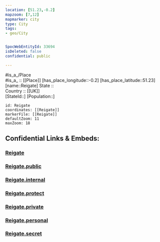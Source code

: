 ```yaml
---
location: [51.23,-0.2] 
mapzoom: [7,12] 
mapmarker: city 
type: City
tags:
- geo/City


SpocWebEntityId: 33694
isDeleted: false
confidential: public

---
```

#is_a_/Place  
#is_a_ :: [[Place]] 
[has_place_longitude::-0.2] 
[has_place_latitude::51.23] 
[name::Reigate] 
State ::  
Country :: [[UK]]  
[StateId::] 
[Population::] 



```leaflet
id: Reigate
coordinates: [[Reigate]] 
markerFile: [[Reigate]] 
defaultZoom: 11 
maxZoom: 18
```


## Confidential Links & Embeds: 

### [Reigate](/_Standards/Earth/Continent/Europe/Europe~North/UK/England/Regions~England/South_East_England/Surrey,County/cities~Surrey/ReigateandBanstead/cities~ReigateandBanstead/Reigate.md) 

### [Reigate.public](/_public/Earth/Continent/Europe/Europe~North/UK/England/Regions~England/South_East_England/Surrey,County/cities~Surrey/ReigateandBanstead/cities~ReigateandBanstead/Reigate.public.md) 

### [Reigate.internal](/_internal/Earth/Continent/Europe/Europe~North/UK/England/Regions~England/South_East_England/Surrey,County/cities~Surrey/ReigateandBanstead/cities~ReigateandBanstead/Reigate.internal.md) 

### [Reigate.protect](/_protect/Earth/Continent/Europe/Europe~North/UK/England/Regions~England/South_East_England/Surrey,County/cities~Surrey/ReigateandBanstead/cities~ReigateandBanstead/Reigate.protect.md) 

### [Reigate.private](/_private/Earth/Continent/Europe/Europe~North/UK/England/Regions~England/South_East_England/Surrey,County/cities~Surrey/ReigateandBanstead/cities~ReigateandBanstead/Reigate.private.md) 

### [Reigate.personal](/_personal/Earth/Continent/Europe/Europe~North/UK/England/Regions~England/South_East_England/Surrey,County/cities~Surrey/ReigateandBanstead/cities~ReigateandBanstead/Reigate.personal.md) 

### [Reigate.secret](/_secret/Earth/Continent/Europe/Europe~North/UK/England/Regions~England/South_East_England/Surrey,County/cities~Surrey/ReigateandBanstead/cities~ReigateandBanstead/Reigate.secret.md)

